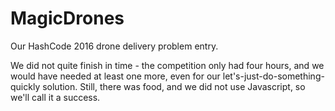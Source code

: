 # MagicDrones
Our HashCode 2016 drone delivery problem entry.

We did not quite finish in time - the competition only had four hours, and we would have needed at least one more, even for our let's-just-do-something-quickly solution. Still, there was food, and we did not use Javascript, so we'll call it a success.
